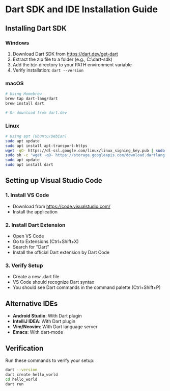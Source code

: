 # Dart SDK and IDE Installation Guide

## Installing Dart SDK

### Windows
1. Download Dart SDK from https://dart.dev/get-dart
2. Extract the zip file to a folder (e.g., C:\dart-sdk)
3. Add the `bin` directory to your PATH environment variable
4. Verify installation: `dart --version`

### macOS
```bash
# Using Homebrew
brew tap dart-lang/dart
brew install dart

# Or download from dart.dev
```

### Linux
```bash
# Using apt (Ubuntu/Debian)
sudo apt update
sudo apt install apt-transport-https
wget -qO- https://dl-ssl.google.com/linux/linux_signing_key.pub | sudo apt-key add -
sudo sh -c 'wget -qO- https://storage.googleapis.com/download.dartlang.org/linux/debian/dart_stable.list > /etc/apt/sources.list.d/dart_stable.list'
sudo apt update
sudo apt install dart
```

## Setting up Visual Studio Code

### 1. Install VS Code
- Download from https://code.visualstudio.com/
- Install the application

### 2. Install Dart Extension
- Open VS Code
- Go to Extensions (Ctrl+Shift+X)
- Search for "Dart"
- Install the official Dart extension by Dart Code

### 3. Verify Setup
- Create a new .dart file
- VS Code should recognize Dart syntax
- You should see Dart commands in the command palette (Ctrl+Shift+P)

## Alternative IDEs
- **Android Studio**: With Dart plugin
- **IntelliJ IDEA**: With Dart plugin
- **Vim/Neovim**: With Dart language server
- **Emacs**: With dart-mode

## Verification
Run these commands to verify your setup:
```bash
dart --version
dart create hello_world
cd hello_world
dart run
```